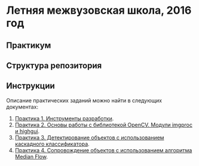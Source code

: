 # Летняя межвузовская школа, 2016 год

## Практикум


## Структура репозитория


## Инструкции

Описание практических заданий можно найти в следующих документах:

  1. [Практика 1. Инструменты разработки](README_1.md).
  1. [Практика 2. Основы работы с библиотекой OpenCV. Модули imgproc и highgui](README_2.md).
  1. [Практика 3. Детектирование объектов с использованием каскадного классификатора](README_3.md).
  1. [Практика 4. Сопровождение объектов с использованием алгоритма Median Flow](README_4.md).

<!-- LINKS -->
